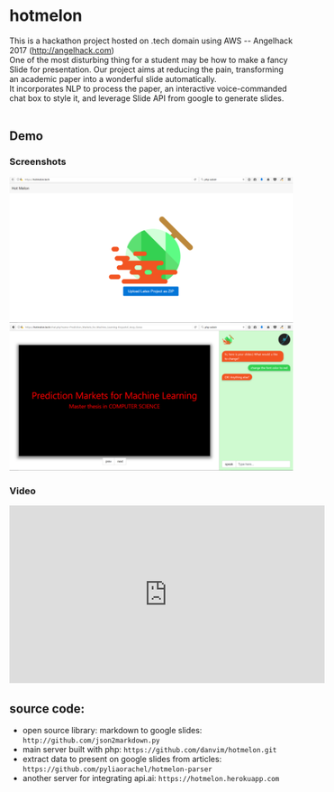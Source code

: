 # hotmelon
This is a hackathon project hosted on .tech domain using AWS -- Angelhack 2017 (http://angelhack.com)<br>
One of the most disturbing thing for a student may be how to make a fancy Slide for presentation. Our project aims at reducing the pain, transforming an academic paper into a wonderful slide automatically. <br>
It incorporates NLP to process the paper, an interactive voice-commanded chat box to style it, and leverage Slide API from google to generate slides. <br><br>

## Demo 
### Screenshots
![alt text](./images/demo1.png "Demo1")
![alt text](./images/demo2.png "Demo2")

### Video
<iframe width="560" height="315" src="https://www.youtube.com/embed/qmN0nTwWL8w" frameborder="0" allowfullscreen></iframe><br>

## source code: 
* open source library: markdown to google slides: `http://github.com/json2markdown.py`
* main server built with php: `https://github.com/danvim/hotmelon.git`
* extract data to present on google slides from articles: `https://github.com/pyliaorachel/hotmelon-parser` 
* another server for integrating api.ai: `https://hotmelon.herokuapp.com`
